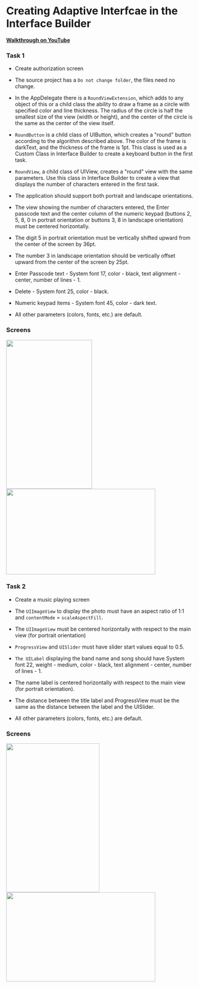 # Creating Adaptive Interfcae in the Interface Builder

[__Walkthrough on YouTube__](https://www.youtube.com/watch?v=6A5tpWbPJfU)

### Task 1
* Create authorization screen
* The source project has a ```Do not change folder```, the files  need no change. 
* In the AppDelegate there is a ```RoundViewExtension```, which adds to any object of this or a child class the ability to draw a frame as a circle with specified color and line thickness. The radius of the circle is half the smallest size of the view (width or height), and the center of the circle is the same as the center of the view itself. 
* ```RoundButton``` is a child class of UIButton, which creates a "round" button according to the algorithm described above. The color of the frame is darkText, and the thickness of the frame is 1pt. This class is used as a Custom Class in Interface Builder to create a keyboard button in the first task.
* ```RoundView```, a child class of UIView, creates a "round" view with the same parameters. Use this class in Interface Builder to create a view that displays the number of characters entered in the first task.

* The application should support both portrait and landscape orientations. 
* The view showing the number of characters entered, the Enter passcode text and the center column of the numeric keypad (buttons 2, 5, 8, 0 in portrait orientation or buttons 3, 8 in landscape orientation) must be centered horizontally.

* The digit 5 in portrait orientation must be vertically shifted upward from the center of the screen by 36pt.

* The number 3 in landscape orientation should be vertically offset upward from the center of the screen by 25pt.

* Enter Passcode text - System font 17, color - black, text alignment - center, number of lines - 1.

* Delete - System font 25, color - black.

* Numeric keypad items - System font 45, color - dark text.

* All other parameters (colors, fonts, etc.) are default.

### Screens

<img src="https://media.github.bus.zalan.do/user/10996/files/dc344844-4146-4729-9709-50e06b1c9a41" height = 400, width = 230> <img src="https://media.github.bus.zalan.do/user/10996/files/fbf24567-219e-4f06-8062-d2bc0facae6a" height = 230, width = 400>

### Task 2
* Create a music playing screen

* The ````UIImageView```` to display the photo must have an aspect ratio of 1:1 and ````contentMode```` = ````scaleAspectFill````.

* The ````UIImageView```` must be centered horizontally with respect to the main view (for portrait orientation)

* ````ProgressView```` and ````UISlider```` must have slider start values equal to 0.5.
* ````The UILabel```` displaying the band name and song should have System font 22, weight - medium, color - black, text alignment - center, number of lines - 1.
* The name label is centered horizontally with respect to the main view (for portrait orientation).
* The distance between the title label and ProgressView must be the same as the distance between the label and the UISlider.
* All other parameters (colors, fonts, etc.) are default. 

### Screens
<img src="https://media.github.bus.zalan.do/user/10996/files/96b4f00d-56b2-4408-894b-43610328a1e6" height = 400, width = 250> <img src="https://media.github.bus.zalan.do/user/10996/files/479260ae-e57b-44c4-823a-e5189b7e67cf" height = 240, width = 400>

